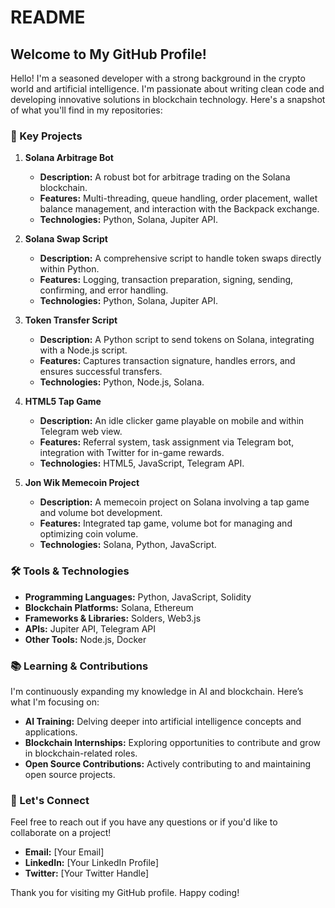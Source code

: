 # README

## Welcome to My GitHub Profile!

Hello! I'm a seasoned developer with a strong background in the crypto world and artificial intelligence. I'm passionate about writing clean code and developing innovative solutions in blockchain technology. Here's a snapshot of what you'll find in my repositories:

### 🌟 Key Projects

1. **Solana Arbitrage Bot**
   - **Description:** A robust bot for arbitrage trading on the Solana blockchain.
   - **Features:** Multi-threading, queue handling, order placement, wallet balance management, and interaction with the Backpack exchange.
   - **Technologies:** Python, Solana, Jupiter API.
   
2. **Solana Swap Script**
   - **Description:** A comprehensive script to handle token swaps directly within Python.
   - **Features:** Logging, transaction preparation, signing, sending, confirming, and error handling.
   - **Technologies:** Python, Solana, Jupiter API.

3. **Token Transfer Script**
   - **Description:** A Python script to send tokens on Solana, integrating with a Node.js script.
   - **Features:** Captures transaction signature, handles errors, and ensures successful transfers.
   - **Technologies:** Python, Node.js, Solana.

4. **HTML5 Tap Game**
   - **Description:** An idle clicker game playable on mobile and within Telegram web view.
   - **Features:** Referral system, task assignment via Telegram bot, integration with Twitter for in-game rewards.
   - **Technologies:** HTML5, JavaScript, Telegram API.

5. **Jon Wik Memecoin Project**
   - **Description:** A memecoin project on Solana involving a tap game and volume bot development.
   - **Features:** Integrated tap game, volume bot for managing and optimizing coin volume.
   - **Technologies:** Solana, Python, JavaScript.

### 🛠️ Tools & Technologies
- **Programming Languages:** Python, JavaScript, Solidity
- **Blockchain Platforms:** Solana, Ethereum
- **Frameworks & Libraries:** Solders, Web3.js
- **APIs:** Jupiter API, Telegram API
- **Other Tools:** Node.js, Docker

### 📚 Learning & Contributions
I'm continuously expanding my knowledge in AI and blockchain. Here’s what I'm focusing on:

- **AI Training:** Delving deeper into artificial intelligence concepts and applications.
- **Blockchain Internships:** Exploring opportunities to contribute and grow in blockchain-related roles.
- **Open Source Contributions:** Actively contributing to and maintaining open source projects.

### 🤝 Let's Connect
Feel free to reach out if you have any questions or if you'd like to collaborate on a project!

- **Email:** [Your Email]
- **LinkedIn:** [Your LinkedIn Profile]
- **Twitter:** [Your Twitter Handle]

Thank you for visiting my GitHub profile. Happy coding!

